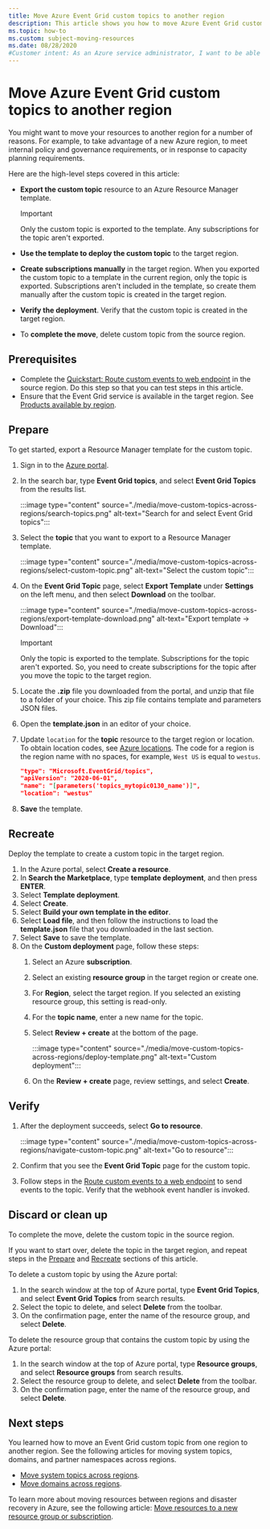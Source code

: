 ```yaml
---
title: Move Azure Event Grid custom topics to another region
description: This article shows you how to move Azure Event Grid custom topics from one region to another region.  
ms.topic: how-to
ms.custom: subject-moving-resources
ms.date: 08/28/2020
#Customer intent: As an Azure service administrator, I want to be able to move Event Grid custom topics from one region to another region to have it closer to customers, to meet internal policy and governance requirements, or in response to capacity planning requirements. 
---
```


# Move Azure Event Grid custom topics to another region
You might want to move your resources to another region for a number of reasons. For example, to take advantage of a new Azure region, to meet internal policy and governance requirements, or in response to capacity planning requirements. 

Here are the high-level steps covered in this article: 

- **Export the custom topic** resource to an Azure Resource Manager template. 

    > [!IMPORTANT]
    > Only the custom topic is exported to the template. Any subscriptions for the topic aren't exported.
- **Use the template to deploy the custom topic** to the target region. 
- **Create subscriptions manually** in the target region. When you exported the custom topic to a template in the current region, only the topic is exported. Subscriptions aren't included in the template, so create them manually after the custom topic is created in the target region. 
- **Verify the deployment**. Verify that the custom topic is created in the target region. 
- To **complete the move**, delete custom topic from the source region. 

## Prerequisites
- Complete the [Quickstart: Route custom events to web endpoint](custom-event-quickstart-portal.md) in the source region. Do this step so that you can test steps in this article. 
- Ensure that the Event Grid service is available in the target region. See [Products available by region](https://azure.microsoft.com/global-infrastructure/services/?products=event-grid&regions=all).

## Prepare
To get started, export a Resource Manager template for the custom topic. 

1. Sign in to the [Azure portal](https://portal.azure.com).
2. In the search bar, type **Event Grid topics**, and select **Event Grid Topics** from the results list. 

    :::image type="content" source="./media/move-custom-topics-across-regions/search-topics.png" alt-text="Search for and select Event Grid topics":::
3. Select the **topic** that you want to export to a Resource Manager template. 

    :::image type="content" source="./media/move-custom-topics-across-regions/select-custom-topic.png" alt-text="Select the custom topic":::   
4. On the **Event Grid Topic** page, select **Export Template** under **Settings** on the left menu, and then select **Download** on the toolbar. 

    :::image type="content" source="./media/move-custom-topics-across-regions/export-template-download.png" alt-text="Export template -> Download":::   

    > [!IMPORTANT]
    > Only the topic is exported to the template. Subscriptions for the topic aren't exported. So, you need to create subscriptions for the topic after you move the topic to the target region. 
5. Locate the **.zip** file you downloaded from the portal, and unzip that file to a folder of your choice. This zip file contains template and parameters JSON files. 
1. Open the **template.json** in an editor of your choice. 
8. Update `location` for the **topic** resource to the target region or location. To obtain location codes, see [Azure locations](https://azure.microsoft.com/global-infrastructure/locations/). The code for a region is the region name with no spaces, for example, `West US` is equal to `westus`.

    ```json
    "type": "Microsoft.EventGrid/topics",
    "apiVersion": "2020-06-01",
    "name": "[parameters('topics_mytopic0130_name')]",
    "location": "westus"
    ```
1. **Save** the template. 

## Recreate 
Deploy the template to create a custom topic in the target region. 

1. In the Azure portal, select **Create a resource**.
2. In **Search the Marketplace**, type **template deployment**, and then press **ENTER**.
3. Select **Template deployment**.
4. Select **Create**.
5. Select **Build your own template in the editor**.
6. Select **Load file**, and then follow the instructions to load the **template.json** file that you downloaded in the last section.
7. Select **Save** to save the template. 
8. On the **Custom deployment** page, follow these steps: 
    1. Select an Azure **subscription**. 
    1. Select an existing **resource group** in the target region or create one. 
    1. For **Region**, select the target region. If you selected an existing resource group, this setting is read-only. 
    1. For the **topic name**, enter a new name for the topic. 
    1. Select **Review + create** at the bottom of the page. 
    
        :::image type="content" source="./media/move-custom-topics-across-regions/deploy-template.png" alt-text="Custom deployment":::
    1. On the **Review + create** page, review settings, and select **Create**. 

## Verify

1. After the deployment succeeds, select **Go to resource**. 

    :::image type="content" source="./media/move-custom-topics-across-regions/navigate-custom-topic.png" alt-text="Go to resource":::
1. Confirm that you see the **Event Grid Topic** page for the custom topic.   
1. Follow steps in the [Route custom events to a web endpoint](custom-event-quickstart-portal.md#send-an-event-to-your-topic) to send events to the topic. Verify that the webhook event handler is invoked. 

## Discard or clean up
To complete the move, delete the custom topic in the source region.  

If you want to start over, delete the topic in the target region, and repeat steps in the [Prepare](#prepare) and [Recreate](#recreate) sections of this article.

To delete a custom topic by using the Azure portal:

1. In the search window at the top of Azure portal, type **Event Grid Topics**, and select **Event Grid Topics** from search results. 
2. Select the topic to delete, and select **Delete** from the toolbar. 
3. On the confirmation page, enter the name of the resource group, and select **Delete**.  

To delete the resource group that contains the custom topic by using the Azure portal:

1. In the search window at the top of Azure portal, type **Resource groups**, and select **Resource groups** from search results. 
2. Select the resource group to delete, and select **Delete** from the toolbar. 
3. On the confirmation page, enter the name of the resource group, and select **Delete**.  

## Next steps
You learned how to move an Event Grid custom topic from one region to another region. See the following articles for moving system topics, domains, and partner namespaces across regions.

- [Move system topics across regions](move-system-topics-across-regions.md). 
- [Move domains across regions](move-domains-across-regions.md). 

To learn more about moving resources between regions and disaster recovery in Azure, see the following article: [Move resources to a new resource group or subscription](../azure-resource-manager/management/move-resource-group-and-subscription.md).